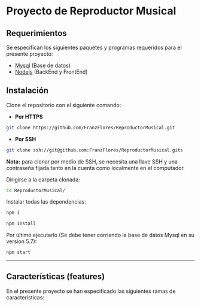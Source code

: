 Proyecto de Reproductor Musical
=============

## Requerimientos
Se especifican los siguientes paquetes y programas requeridos para el presente proyecto:

- [Mysql](https://dev.mysql.com/downloads/mysql/5.7.html/ "Mysql 5.7") (Base de datos)
- [Nodejs](https://nodejs.org/es/download/ "Nodejs") (BackEnd y FrontEnd)

## Instalación
Clone el repositorio con el siguiente comando:
- **Por HTTPS**

```bash
git clone https://github.com/FranzFlores/ReproductorMusical.git
```

- **Por SSH**
```bash
git clone ssh://git@github.com:FranzFlores/ReproductorMusical.gits
```

**Nota:** para clonar por medio de SSH, se necesita una llave SSH y una contraseña fijada tanto en la cuenta como localmente en el computador.

Dirigirse a la carpeta clonada:

```bash
cd ReproductorMusical/
```
Instalar todas las dependencias:
```bash
npm i
```

```bash
npm install
```
Por último ejecutarlo (Se debe tener corriendo la base de datos Mysql en su version 5.7):

```bash
npm start
```
-------------
## Características (features)
En el presente proyecto se han especificado las siguientes ramas de características:

